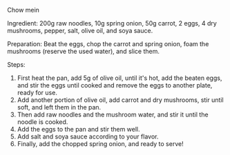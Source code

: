 Chow mein

Ingredient: 
200g raw noodles, 10g spring onion, 50g carrot, 2 eggs, 4 dry mushrooms, pepper, salt, olive oil, and soya sauce.

Preparation:
Beat the eggs, chop the carrot and spring onion, foam the mushrooms (reserve the used water), and slice them.

Steps:
1. First heat the pan, add 5g of olive oil, until it's hot, add the beaten eggs, and stir the eggs until cooked and remove the eggs to another plate, ready for use.
2. Add another portion of olive oil, add carrot and dry mushrooms, stir until soft, and left them in the pan.
3. Then add raw noodles and the mushroom water, and stir it until the noodle is cooked.
4. Add the eggs to the pan and stir them well.
5. Add salt and soya sauce according to your flavor.
6. Finally, add the chopped spring onion, and ready to serve!
